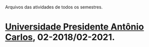 Arquivos das atividades de todos os semestres.
# [Universidade Presidente Antônio Carlos](http://barbacena.site.unipac.br/), 02-2018/02-2021.

